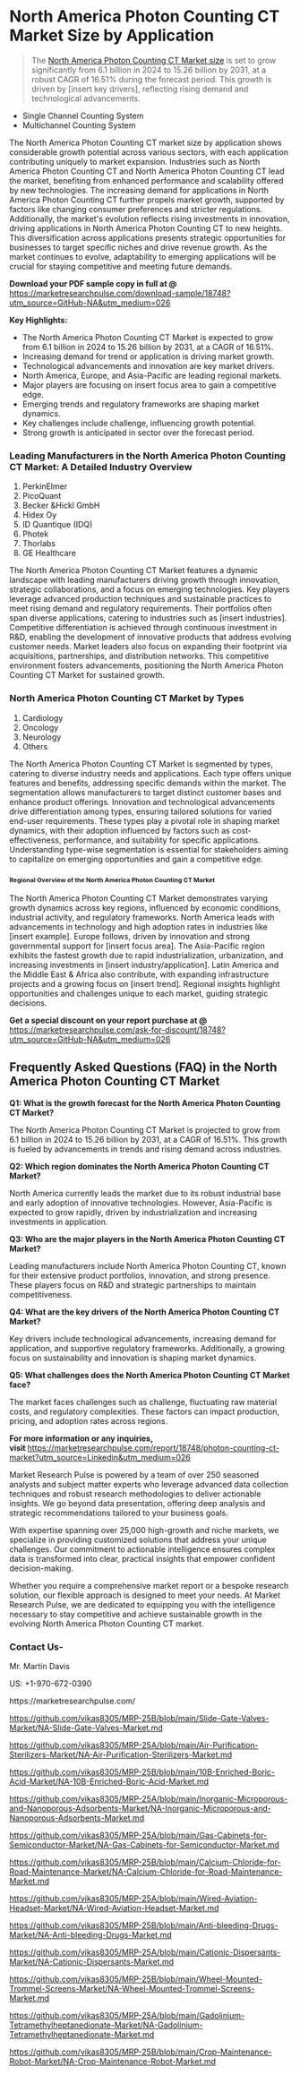 <h1>North America Photon Counting CT Market&nbsp;Size by Application</h1><blockquote><p>The <a href="https://marketresearchpulse.com/download-sample/18748?utm_source=GitHub-NA&amp;utm_medium=026">North America Photon Counting CT Market size</a> is set to grow significantly from 6.1 billion in 2024 to 15.26 billion by 2031, at a robust CAGR of 16.51% during the forecast period. This growth is driven by [insert key drivers], reflecting rising demand and technological advancements.</p></blockquote><ul><li>Single Channel Counting System<li> Multichannel Counting System</li></ul><p>The North America Photon Counting CT market size by application shows considerable growth potential across various sectors, with each application contributing uniquely to market expansion. Industries such as North America Photon Counting CT and North America Photon Counting CT lead the market, benefiting from enhanced performance and scalability offered by new technologies. The increasing demand for applications in North America Photon Counting CT further propels market growth, supported by factors like changing consumer preferences and stricter regulations. Additionally, the market's evolution reflects rising investments in innovation, driving applications in North America Photon Counting CT to new heights. This diversification across applications presents strategic opportunities for businesses to target specific niches and drive revenue growth. As the market continues to evolve, adaptability to emerging applications will be crucial for staying competitive and meeting future demands.</p><p><strong>Download your PDF sample copy in full at @ </strong><a href="https://marketresearchpulse.com/download-sample/18748?utm_source=GitHub-NA&amp;utm_medium=026">https://marketresearchpulse.com/download-sample/18748?utm_source=GitHub-NA&amp;utm_medium=026</a></p><p><strong>Key Highlights: </strong></p><ul><li>The North America Photon Counting CT Market is expected to grow from 6.1 billion in 2024 to 15.26 billion by 2031, at a CAGR of 16.51%.</li><li>Increasing demand for trend or application is driving market growth.</li><li>Technological advancements and innovation are key market drivers.</li><li>North America, Europe, and Asia-Pacific are leading regional markets.</li><li>Major players are focusing on insert focus area to gain a competitive edge.</li><li>Emerging trends and regulatory frameworks are shaping market dynamics.</li><li>Key challenges include challenge, influencing growth potential.</li><li>Strong growth is anticipated in sector over the forecast period.</li></ul><h3>Leading Manufacturers in the North America Photon Counting CT Market: A Detailed Industry Overview</h3><ol><li>PerkinElmer</li><li>PicoQuant</li><li>Becker &Hickl GmbH</li><li>Hidex Oy</li><li>ID Quantique (IDQ)</li><li>Photek</li><li>Thorlabs</li><li>GE Healthcare</li></ol><div class="flex max-w-full flex-col flex-grow"><div class="min-h-8 text-message flex w-full flex-col items-end gap-2 whitespace-normal break-words [.text-message+&amp;]:mt-5" dir="auto" data-message-author-role="assistant" data-message-id="fd8432e4-4910-450d-b182-61b7bfb0a01f" data-message-model-slug="gpt-4o"><div class="flex w-full flex-col gap-1 empty:hidden first:pt-[3px]"><div class="markdown prose w-full break-words dark:prose-invert light"><p>The North America Photon Counting CT Market features a dynamic landscape with leading manufacturers driving growth through innovation, strategic collaborations, and a focus on emerging technologies. Key players leverage advanced production techniques and sustainable practices to meet rising demand and regulatory requirements. Their portfolios often span diverse applications, catering to industries such as [insert industries]. Competitive differentiation is achieved through continuous investment in R&amp;D, enabling the development of innovative products that address evolving customer needs. Market leaders also focus on expanding their footprint via acquisitions, partnerships, and distribution networks. This competitive environment fosters advancements, positioning the North America Photon Counting CT Market for sustained growth.</p></div></div></div></div><h3>North America Photon Counting CT Market by Types</h3><ol><li>Cardiology<li> Oncology<li> Neurology<li> Others</li></ol><div class="flex max-w-full flex-col flex-grow"><div class="min-h-8 text-message flex w-full flex-col items-end gap-2 whitespace-normal break-words [.text-message+&amp;]:mt-5" dir="auto" data-message-author-role="assistant" data-message-id="084470be-0bb7-4664-bddf-5156b4f41249" data-message-model-slug="gpt-4o-mini"><div class="flex w-full flex-col gap-1 empty:hidden first:pt-[3px]"><div class="markdown prose w-full break-words dark:prose-invert light"><p>The North America Photon Counting CT Market is segmented by types, catering to diverse industry needs and applications. Each type offers unique features and benefits, addressing specific demands within the market. The segmentation allows manufacturers to target distinct customer bases and enhance product offerings. Innovation and technological advancements drive differentiation among types, ensuring tailored solutions for varied end-user requirements. These types play a pivotal role in shaping market dynamics, with their adoption influenced by factors such as cost-effectiveness, performance, and suitability for specific applications. Understanding type-wise segmentation is essential for stakeholders aiming to capitalize on emerging opportunities and gain a competitive edge.</p></div></div></div></div><h3><span style="font-size: 11px;">Regional Overview of the North America Photon Counting CT Market</span></h3><div class="flex max-w-full flex-col flex-grow"><div class="min-h-8 text-message flex w-full flex-col items-end gap-2 whitespace-normal break-words [.text-message+&amp;]:mt-5" dir="auto" data-message-author-role="assistant" data-message-id="e9038762-ce64-4e30-91c9-9bd413514231" data-message-model-slug="gpt-4o-mini"><div class="flex w-full flex-col gap-1 empty:hidden first:pt-[3px]"><div class="markdown prose w-full break-words dark:prose-invert light"><p>The North America Photon Counting CT Market demonstrates varying growth dynamics across key regions, influenced by economic conditions, industrial activity, and regulatory frameworks. North America leads with advancements in technology and high adoption rates in industries like [insert example]. Europe follows, driven by innovation and strong governmental support for [insert focus area]. The Asia-Pacific region exhibits the fastest growth due to rapid industrialization, urbanization, and increasing investments in [insert industry/application]. Latin America and the Middle East &amp; Africa also contribute, with expanding infrastructure projects and a growing focus on [insert trend]. Regional insights highlight opportunities and challenges unique to each market, guiding strategic decisions.</p></div></div></div></div><p><strong>Get a special discount on your report purchase at @ </strong><a href="https://marketresearchpulse.com/ask-for-discount/18748?utm_source=GitHub-NA&amp;utm_medium=026">https://marketresearchpulse.com/ask-for-discount/18748?utm_source=GitHub-NA&amp;utm_medium=026</a></p><h2>Frequently Asked Questions (FAQ) in the North America Photon Counting CT Market</h2><p><strong>Q1: What is the growth forecast for the North America Photon Counting CT Market?</strong></p><p>The North America Photon Counting CT Market is projected to grow from 6.1 billion in 2024 to 15.26 billion by 2031, at a CAGR of 16.51%. This growth is fueled by advancements in trends and rising demand across industries.</p><p><strong>Q2: Which region dominates the North America Photon Counting CT Market?</strong></p><p>North America currently leads the market due to its robust industrial base and early adoption of innovative technologies. However, Asia-Pacific is expected to grow rapidly, driven by industrialization and increasing investments in application.</p><p><strong>Q3: Who are the major players in the North America Photon Counting CT Market?</strong></p><p>Leading manufacturers include North America Photon Counting CT, known for their extensive product portfolios, innovation, and strong presence. These players focus on R&amp;D and strategic partnerships to maintain competitiveness.</p><p><strong>Q4: What are the key drivers of the North America Photon Counting CT Market?</strong></p><p>Key drivers include technological advancements, increasing demand for application, and supportive regulatory frameworks. Additionally, a growing focus on sustainability and innovation is shaping market dynamics.</p><p><strong>Q5: What challenges does the North America Photon Counting CT Market face?</strong></p><p>The market faces challenges such as challenge, fluctuating raw material costs, and regulatory complexities. These factors can impact production, pricing, and adoption rates across regions.</p><p><strong>For more information or any inquiries, visit&nbsp;</strong><a href="https://marketresearchpulse.com/report/18748/photon-counting-ct-market?utm_source=Linkedin&utm_medium=026">https://marketresearchpulse.com/report/18748/photon-counting-ct-market?utm_source=Linkedin&utm_medium=026</a></p><p>Market Research Pulse is powered by a team of over 250 seasoned analysts and subject matter experts who leverage advanced data collection techniques and robust research methodologies to deliver actionable insights. We go beyond data presentation, offering deep analysis and strategic recommendations tailored to your business goals.</p><p>With expertise spanning over 25,000 high-growth and niche markets, we specialize in providing customized solutions that address your unique challenges. Our commitment to actionable intelligence ensures complex data is transformed into clear, practical insights that empower confident decision-making.</p><p>Whether you require a comprehensive market report or a bespoke research solution, our flexible approach is designed to meet your needs. At Market Research Pulse, we are dedicated to equipping you with the intelligence necessary to stay competitive and achieve sustainable growth in the evolving North America Photon Counting CT market.</p><h3><strong>Contact Us-</strong></h3><p>Mr. Martin Davis</p><p>US: +1-970-672-0390</p><p>https://marketresearchpulse.com/</p><p><a href="https://github.com/vikas8305/MRP-25B/blob/main/Slide-Gate-Valves-Market/NA-Slide-Gate-Valves-Market.md">https://github.com/vikas8305/MRP-25B/blob/main/Slide-Gate-Valves-Market/NA-Slide-Gate-Valves-Market.md</a></p><p><a href="https://github.com/vikas8305/MRP-25A/blob/main/Air-Purification-Sterilizers-Market/NA-Air-Purification-Sterilizers-Market.md">https://github.com/vikas8305/MRP-25A/blob/main/Air-Purification-Sterilizers-Market/NA-Air-Purification-Sterilizers-Market.md</a></p><p><a href="https://github.com/vikas8305/MRP-25B/blob/main/10B-Enriched-Boric-Acid-Market/NA-10B-Enriched-Boric-Acid-Market.md">https://github.com/vikas8305/MRP-25B/blob/main/10B-Enriched-Boric-Acid-Market/NA-10B-Enriched-Boric-Acid-Market.md</a></p><p><a href="https://github.com/vikas8305/MRP-25A/blob/main/Inorganic-Microporous-and-Nanoporous-Adsorbents-Market/NA-Inorganic-Microporous-and-Nanoporous-Adsorbents-Market.md">https://github.com/vikas8305/MRP-25A/blob/main/Inorganic-Microporous-and-Nanoporous-Adsorbents-Market/NA-Inorganic-Microporous-and-Nanoporous-Adsorbents-Market.md</a></p><p><a href="https://github.com/vikas8305/MRP-25A/blob/main/Gas-Cabinets-for-Semiconductor-Market/NA-Gas-Cabinets-for-Semiconductor-Market.md">https://github.com/vikas8305/MRP-25A/blob/main/Gas-Cabinets-for-Semiconductor-Market/NA-Gas-Cabinets-for-Semiconductor-Market.md</a></p><p><a href="https://github.com/vikas8305/MRP-25B/blob/main/Calcium-Chloride-for-Road-Maintenance-Market/NA-Calcium-Chloride-for-Road-Maintenance-Market.md">https://github.com/vikas8305/MRP-25B/blob/main/Calcium-Chloride-for-Road-Maintenance-Market/NA-Calcium-Chloride-for-Road-Maintenance-Market.md</a></p><p><a href="https://github.com/vikas8305/MRP-25A/blob/main/Wired-Aviation-Headset-Market/NA-Wired-Aviation-Headset-Market.md">https://github.com/vikas8305/MRP-25A/blob/main/Wired-Aviation-Headset-Market/NA-Wired-Aviation-Headset-Market.md</a></p><p><a href="https://github.com/vikas8305/MRP-25B/blob/main/Anti-bleeding-Drugs-Market/NA-Anti-bleeding-Drugs-Market.md">https://github.com/vikas8305/MRP-25B/blob/main/Anti-bleeding-Drugs-Market/NA-Anti-bleeding-Drugs-Market.md</a></p><p><a href="https://github.com/vikas8305/MRP-25A/blob/main/Cationic-Dispersants-Market/NA-Cationic-Dispersants-Market.md">https://github.com/vikas8305/MRP-25A/blob/main/Cationic-Dispersants-Market/NA-Cationic-Dispersants-Market.md</a></p><p><a href="https://github.com/vikas8305/MRP-25B/blob/main/Wheel-Mounted-Trommel-Screens-Market/NA-Wheel-Mounted-Trommel-Screens-Market.md">https://github.com/vikas8305/MRP-25B/blob/main/Wheel-Mounted-Trommel-Screens-Market/NA-Wheel-Mounted-Trommel-Screens-Market.md</a></p><p><a href="https://github.com/vikas8305/MRP-25A/blob/main/Gadolinium-Tetramethylheptanedionate-Market/NA-Gadolinium-Tetramethylheptanedionate-Market.md">https://github.com/vikas8305/MRP-25A/blob/main/Gadolinium-Tetramethylheptanedionate-Market/NA-Gadolinium-Tetramethylheptanedionate-Market.md</a></p><p><a href="https://github.com/vikas8305/MRP-25B/blob/main/Crop-Maintenance-Robot-Market/NA-Crop-Maintenance-Robot-Market.md">https://github.com/vikas8305/MRP-25B/blob/main/Crop-Maintenance-Robot-Market/NA-Crop-Maintenance-Robot-Market.md</a></p>
